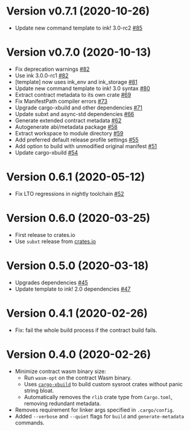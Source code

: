 # Version v0.7.1 (2020-10-26)

* Update new command template to ink! 3.0-rc2 [#85](https://github.com/paritytech/cargo-contract/pull/85)

# Version v0.7.0 (2020-10-13)

* Fix deprecation warnings [#82](https://github.com/paritytech/cargo-contract/pull/82)
* Use ink 3.0.0-rc1 [#82](https://github.com/paritytech/cargo-contract/pull/82)
* [template] now uses ink_env and ink_storage [#81](https://github.com/paritytech/cargo-contract/pull/81)
* Update new command template to ink! 3.0 syntax [#80](https://github.com/paritytech/cargo-contract/pull/80)
* Extract contract metadata to its own crate [#69](https://github.com/paritytech/cargo-contract/pull/69)
* Fix ManifestPath compiler errors [#73](https://github.com/paritytech/cargo-contract/pull/73)
* Upgrade cargo-xbuild and other dependencies [#71](https://github.com/paritytech/cargo-contract/pull/71)
* Update subxt and async-std dependencies [#66](https://github.com/paritytech/cargo-contract/pull/66)
* Generate extended contract metadata [#62](https://github.com/paritytech/cargo-contract/pull/62)
* Autogenerate abi/metadata package [#58](https://github.com/paritytech/cargo-contract/pull/58)
* Extract workspace to module directory [#59](https://github.com/paritytech/cargo-contract/pull/59)
* Add preferred default release profile settings [#55](https://github.com/paritytech/cargo-contract/pull/55)
* Add option to build with unmodified original manifest [#51](https://github.com/paritytech/cargo-contract/pull/51)
* Update cargo-xbuild [#54](https://github.com/paritytech/cargo-contract/pull/54)

# Version 0.6.1 (2020-05-12)

- Fix LTO regressions in nightly toolchain [#52](https://github.com/paritytech/cargo-contract/pull/52)

# Version 0.6.0 (2020-03-25)

- First release to crates.io
- Use `subxt` release from [crates.io](https://crates.io/crates/substrate-subxt)

# Version 0.5.0 (2020-03-18)

- Upgrades dependencies [#45](https://github.com/paritytech/cargo-contract/pull/45)
- Update template to ink! 2.0 dependencies [#47](https://github.com/paritytech/cargo-contract/pull/47)

# Version 0.4.1 (2020-02-26)

- Fix: fail the whole build process if the contract build fails.

# Version 0.4.0 (2020-02-26)

- Minimize contract wasm binary size:
  - Run `wasm-opt` on the contract Wasm binary.
  - Uses [`cargo-xbuild`](https://github.com/rust-osdev/cargo-xbuild) to build custom sysroot crates without panic string
bloat.
  - Automatically removes the `rlib` crate type from `Cargo.toml`, removing redundant metadata.
- Removes requirement for linker args specified in `.cargo/config`.
- Added `--verbose` and `--quiet` flags for `build` and `generate-metadata` commands.

